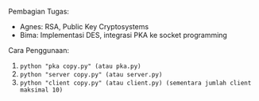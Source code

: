 Pembagian Tugas:
- Agnes: RSA, Public Key Cryptosystems
- Bima: Implementasi DES, integrasi PKA ke socket programming

Cara Penggunaan:

1. `python "pka copy.py" (atau pka.py)`
2. `python "server copy.py" (atau server.py)`
3. `python "client copy.py" (atau client.py) (sementara jumlah client maksimal 10)`
